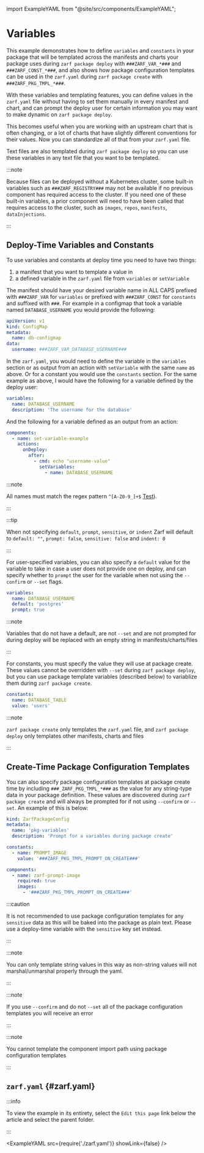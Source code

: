 import ExampleYAML from "@site/src/components/ExampleYAML";

# Variables

This example demonstrates how to define `variables` and `constants` in your package that will be templated across the manifests and charts your package uses during `zarf package deploy` with `###ZARF_VAR_*###` and `###ZARF_CONST_*###`, and also shows how package configuration templates can be used in the `zarf.yaml` during `zarf package create` with `###ZARF_PKG_TMPL_*###`.

With these variables and templating features, you can define values in the `zarf.yaml` file without having to set them manually in every manifest and chart, and can prompt the deploy user for certain information you may want to make dynamic on `zarf package deploy`.

This becomes useful when you are working with an upstream chart that is often changing, or a lot of charts that have slightly different conventions for their values. Now you can standardize all of that from your `zarf.yaml` file.

Text files are also templated during `zarf package deploy` so you can use these variables in any text file that you want to be templated.

:::note

Because files can be deployed without a Kubernetes cluster, some built-in variables such as `###ZARF_REGISTRY###` may not be available if no previous component has required access to the cluster. If you need one of these built-in variables, a prior component will need to have been called that requires access to the cluster, such as `images`, `repos`, `manifests`, `dataInjections`.

:::

## Deploy-Time Variables and Constants

To use variables and constants at deploy time you need to have two things:

1. a manifest that you want to template a value in
2. a defined variable in the `zarf.yaml` file from `variables` or `setVariable`

The manifest should have your desired variable name in ALL CAPS prefixed with `###ZARF_VAR`  for `variables` or prefixed with `###ZARF_CONST` for `constants` and suffixed with `###`.  For example in a configmap that took a variable named `DATABASE_USERNAME` you would provide the following:

```yaml
apiVersion: v1
kind: ConfigMap
metadata:
  name: db-configmap
data:
  username: ###ZARF_VAR_DATABASE_USERNAME###
```

In the `zarf.yaml`, you would need to define the variable in the `variables` section or as output from an action with `setVariable` with the same `name` as above. Or for a constant you would use the `constants` section.  For the same example as above, I would have the following for a variable defined by the deploy user:

```yaml
variables:
  name: DATABASE_USERNAME
  description: 'The username for the database'
```

And the following for a variable defined as an output from an action:

```yaml
components:
  - name: set-variable-example
    actions:
      onDeploy:
        after:
          - cmd: echo "username-value"
            setVariables:
              - name: DATABASE_USERNAME
```

:::note

All names must match the regex pattern `^[A-Z0-9_]+$` [Test](https://regex101.com/r/BG5ZqW/1)).

:::

:::tip

When not specifying `default`, `prompt`, `sensitive`, or `indent` Zarf will default to `default: ""`, `prompt: false`, `sensitive: false` and `indent: 0`

:::

For user-specified variables, you can also specify a `default` value for the variable to take in case a user does not provide one on deploy, and can specify whether to `prompt` the user for the variable when not using the `--confirm` or `--set` flags.

```yaml
variables:
  name: DATABASE_USERNAME
  default: 'postgres'
  prompt: true
```

:::note

Variables that do not have a default, are not `--set` and are not prompted for during deploy will be replaced with an empty string in manifests/charts/files

:::

For constants, you must specify the value they will use at package create. These values cannot be overridden with `--set` during `zarf package deploy`, but you can use package template variables (described below) to variablize them during `zarf package create`.

```yaml
constants:
  name: DATABASE_TABLE
  value: 'users'
```

:::note

`zarf package create` only templates the `zarf.yaml` file, and `zarf package deploy` only templates other manifests, charts and files

:::

## Create-Time Package Configuration Templates

You can also specify package configuration templates at package create time by including `###_ZARF_PKG_TMPL_*###` as the value for any string-type data in your package definition. These values are discovered during `zarf package create` and will always be prompted for if not using `--confirm` or `--set`. An example of this is below:

```yaml
kind: ZarfPackageConfig
metadata:
  name: 'pkg-variables'
  description: 'Prompt for a variables during package create'

constants:
  - name: PROMPT_IMAGE
    value: '###ZARF_PKG_TMPL_PROMPT_ON_CREATE###'

components:
  - name: zarf-prompt-image
    required: true
    images:
      - '###ZARF_PKG_TMPL_PROMPT_ON_CREATE###'
```

:::caution

It is not recommended to use package configuration templates for any `sensitive` data as this will be baked into the package as plain text.  Please use a deploy-time variable with the `sensitive` key set instead.

:::

:::note

You can only template string values in this way as non-string values will not marshal/unmarshal properly through the yaml.

:::

:::note

If you use `--confirm` and do not `--set` all of the package configuration templates you will receive an error

:::

:::note

You cannot template the component import path using package configuration templates

:::

## `zarf.yaml` {#zarf.yaml}

:::info

To view the example in its entirety, select the `Edit this page` link below the article and select the parent folder.

:::

<ExampleYAML src={require('./zarf.yaml')} showLink={false} />
